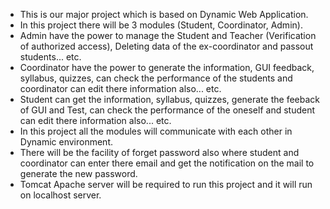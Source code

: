 * This is our major project which is based on Dynamic Web Application.
* In this project there will be 3 modules (Student, Coordinator, Admin).
* Admin have the power to manage the Student and Teacher (Verification of authorized access), Deleting data of the ex-coordinator and passout students... etc. 
* Coordinator have the power to generate the information, GUI feedback, syllabus, quizzes, can check the performance of the students and coordinator can edit there information also... etc.
* Student can get the information, syllabus, quizzes, generate the feeback of GUI and Test, can check the performance of the oneself and student can edit there information also... etc.
* In this project all the modules will communicate with each other in Dynamic environment.
* There will be the facility of forget password also where student and coordinator can enter there email and get the notification on the mail to generate the new password.
* Tomcat Apache server will be required to run this project and it will run on localhost server. 
